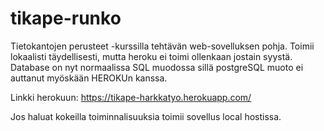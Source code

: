 # tikape-runko

Tietokantojen perusteet -kurssilla tehtävän web-sovelluksen pohja. Toimii lokaalisti täydellisesti, mutta heroku ei toimi ollenkaan jostain syystä. Database on nyt normaalissa SQL muodossa sillä postgreSQL muoto ei auttanut myöskään HEROKUn kanssa.

Linkki herokuun:  https://tikape-harkkatyo.herokuapp.com/

Jos haluat kokeilla toiminnalisuuksia toimii sovellus local hostissa.
